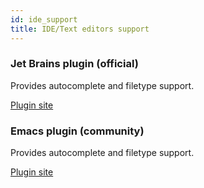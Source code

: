 ```yaml
---
id: ide_support
title: IDE/Text editors support
---
```


### Jet Brains plugin (official)

Provides autocomplete and filetype support.

[Plugin site](https://plugins.jetbrains.com/plugin/14639-lets)

### Emacs plugin (community)

Provides autocomplete and filetype support.

[Plugin site](https://github.com/mpanarin/lets-mode)